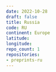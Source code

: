 ```yaml
---
date: 2022-10-28
draft: false
title: Russia
code: RU
continent: Europe
latitude:
longitude:
repo_count: 1
repositories:
- preprints-ru
---
```



